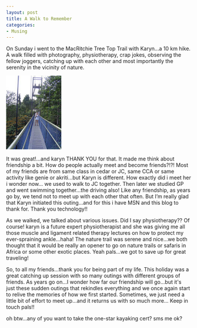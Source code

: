 ```yaml
---
layout: post
title: A Walk to Remember
categories:
- Musing
---
```


On Sunday i went to the MacRitchie Tree Top Trail with Karyn...a 10 km hike. A walk filled with photography, physiotherapy, crap jokes, observing the fellow joggers, catching up with each other and most importantly the serenity in the vicinity of nature.

![](/img//k.jpg)

It was great!...and karyn THANK YOU for that. It made me think about friendship a bit. How do people actually meet and become friends?!?! Most of my friends are from same class in cedar or JC, same CCA or same activity like genie or akriti...but Karyn is different. How exactly did i meet her i wonder now... we used to walk to JC together. Then later we studied GP and went swimming together...the driving also! Like any friendship, as years go by, we tend not to meet up with each other that often. But I’m really glad that Karyn initiated this outing...and for this i have MSN and this blog to thank for. Thank you technology!!

As we walked, we talked about various issues. Did I say physiotherapy?? Of course! karyn is a future expert physiotherapist and she was giving me all those muscle and ligament related therapy lectures on how to protect my ever-spraining ankle...haha! The nature trail was serene and nice...we both thought that it would be really an opener to go on nature trails or safaris in Africa or some other exotic places. Yeah pals...we got to save up for great traveling!

So, to all my friends...thank you for being part of my life. This holiday was a great catching up session with so many outings with different groups of friends. As years go on...I wonder how far our friendship will go...but it's just these sudden outings that rekindles everything and we once again start to relive the memories of how we first started. Sometimes, we just need a little bit of effort to meet up...and it returns us with so much more... Keep in touch pals!!

oh btw...any of you want to take the one-star kayaking cert? sms me ok?
